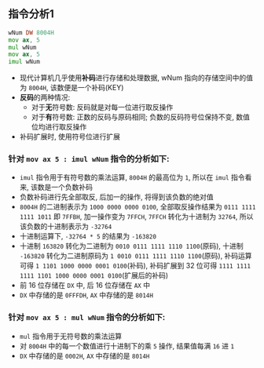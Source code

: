 ## 指令分析1
```asm
wNum DW 8004H
mov ax, 5
mul wNum
mov ax, 5
imul wNum
```
- 现代计算机几乎使用**补码**进行存储和处理数据, wNum 指向的存储空间中的值为 `8004H`, 该数便是一个补码(KEY)
- **反码**的两种情况:
  - 对于**无**符号数: 反码就是对每一位进行取反操作
  - 对于**有**符号数: 正数的反码与原码相同; 负数的反码符号位保持不变, 数值位均进行取反操作
- 补码扩展时, 使用符号位进行扩展

### 针对 `mov ax 5 : imul wNum` 指令的分析如下:
- `imul` 指令用于有符号数的乘法运算, `8004H` 的最高位为 `1`, 所以在 `imul` 指令看来, 该数是一个负数补码
- 负数补码进行先全部取反, 后加一的操作, 将得到该负数的绝对值
- `8004H` 的二进制表示为 `1000 0000 0000 0100`, 全部取反操作结果为 `0111 1111 1111 1011` 即 `7FFBH`, 加一操作变为 `7FFCH`, `7FFCH` 转化为十进制为 `32764`, 所以该负数的十进制表示为 `-32764`
- 十进制运算下, `-32764 * 5` 的结果为 `-163820`
- 十进制 `163820` 转化为二进制为 `0010 0111 1111 1110 1100`(原码), 十进制 `-163820` 转化为二进制原码为 `1 0010 0111 1111 1110 1100`(原码), 补码运算可得 `1 1101 1000 0000 0001 0100`(补码), 补码扩展到 32 位可得 `1111 1111 1111 1101 1000 0000 0001 0100`(扩展后的补码)
- 前 16 位存储在 `DX` 中, 后 16 位存储在 `AX` 中
- `DX` 中存储的是 `0FFFDH`, `AX` 中存储的是 `8014H`

### 针对 `mov ax 5 : mul wNum` 指令的分析如下:
- `mul` 指令用于无符号数的乘法运算
- 对 `8004H` 中的每一个数值进行十进制下的乘 `5` 操作, 结果值每满 `16` 进 `1`
- `DX` 中存储的是 `0002H`, `AX` 中存储的是 `8014H`

